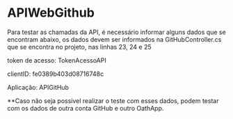# APIWebGithub
Para testar as chamadas da API, é necessário informar alguns dados que se encontram abaixo, os dados devem ser informados na GitHubController.cs que se encontra no projeto, nas linhas 23, 24 e 25 

token de acesso:  TokenAcessoAPI

clientID: fe0389b403d08716748c

Aplicação: APIGitHub

**Caso não seja possível realizar o teste com esses dados, podem testar com os dados de outra conta GitHub e outro OathApp.
